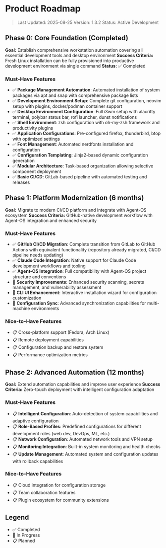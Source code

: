 # Product Roadmap

> Last Updated: 2025-08-25
> Version: 1.3.2
> Status: Active Development

## Phase 0: Core Foundation (Completed)

**Goal:** Establish comprehensive workstation automation covering all essential development tools and desktop environment
**Success Criteria:** Fresh Linux installation can be fully provisioned into productive development environment via single command
**Status:** ✅ Completed

### Must-Have Features

- ✅ **Package Management Automation**: Automated installation of system packages via apt and snap with comprehensive package lists
- ✅ **Development Environment Setup**: Complete git configuration, neovim setup with plugins, docker/podman container support
- ✅ **Desktop Environment Configuration**: Full i3wm setup with alacritty terminal, polybar status bar, rofi launcher, dunst notifications
- ✅ **Shell Environment**: zsh configuration with oh-my-zsh framework and productivity plugins
- ✅ **Application Configurations**: Pre-configured firefox, thunderbird, btop with optimized settings
- ✅ **Font Management**: Automated nerdfonts installation and configuration
- ✅ **Configuration Templating**: Jinja2-based dynamic configuration generation
- ✅ **Modular Architecture**: Task-based organization allowing selective component deployment
- ✅ **Basic CI/CD**: GitLab-based pipeline with automated testing and releases

## Phase 1: Platform Modernization (6 months)

**Goal:** Migrate to modern CI/CD platform and integrate with Agent-OS ecosystem
**Success Criteria:** GitHub-native development workflow with Agent-OS integration and enhanced security

### Must-Have Features

- ✅ **GitHub CI/CD Migration**: Complete transition from GitLab to GitHub Actions with equivalent functionality (repository already migrated, CI/CD pipeline needs updating)
- ✅ **Claude Code Integration**: Native support for Claude Code development workflows and tooling
- ✅ **Agent-OS Integration**: Full compatibility with Agent-OS project structure and conventions
- 🔄 **Security Improvements**: Enhanced security scanning, secrets management, and vulnerability assessment
- 🔄 **CLI UI Enhancement**: Interactive installation wizard for configuration customization
- 🔄 **Configuration Sync**: Advanced synchronization capabilities for multi-machine environments

### Nice-to-Have Features

- 📋 Cross-platform support (Fedora, Arch Linux)
- 📋 Remote deployment capabilities
- 📋 Configuration backup and restore system
- 📋 Performance optimization metrics

## Phase 2: Advanced Automation (12 months)

**Goal:** Extend automation capabilities and improve user experience
**Success Criteria:** Zero-touch deployment with intelligent configuration adaptation

### Must-Have Features

- 📋 **Intelligent Configuration**: Auto-detection of system capabilities and adaptive configuration
- 📋 **Role-Based Profiles**: Predefined configurations for different development roles (web dev, DevOps, ML, etc.)
- 📋 **Network Configuration**: Automated network tools and VPN setup
- 📋 **Monitoring Integration**: Built-in system monitoring and health checks
- 📋 **Update Management**: Automated system and configuration updates with rollback capabilities

### Nice-to-Have Features

- 📋 Cloud integration for configuration storage
- 📋 Team collaboration features
- 📋 Plugin ecosystem for community extensions

## Legend

- ✅ Completed
- 🔄 In Progress
- 📋 Planned
